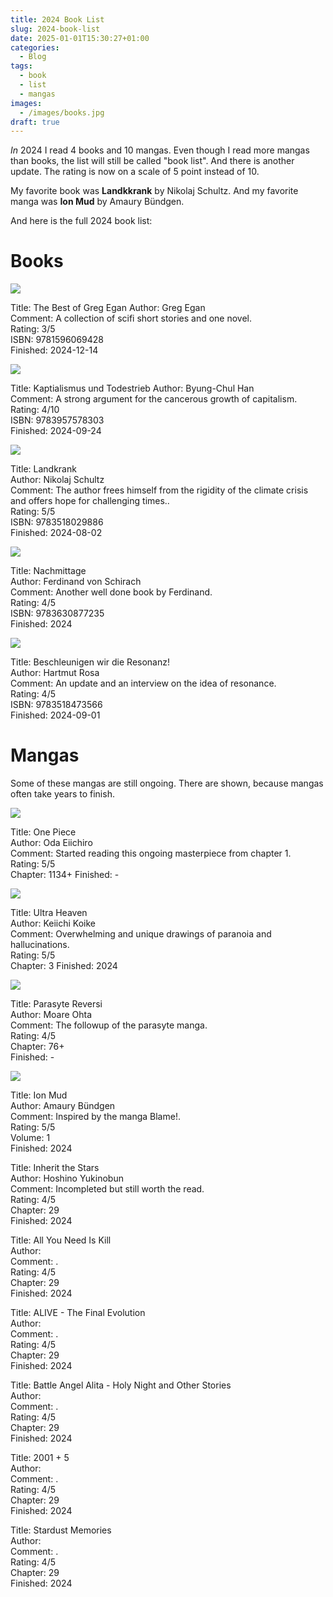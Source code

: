 ```yaml
---
title: 2024 Book List
slug: 2024-book-list
date: 2025-01-01T15:30:27+01:00
categories:
  - Blog
tags:
  - book
  - list
  - mangas
images:
  - /images/books.jpg
draft: true
---
```

*In* 2024 I read 4 books and 10 mangas. Even though I read more mangas than books, the list will still be called "book list". And there is another update. The rating is now on a scale of 5 point instead of 10.

My favorite book was **Landkkrank** by Nikolaj Schultz. And my favorite manga was **Ion Mud** by Amaury Bündgen.

And here is the full 2024 book list:

<!--more-->
# Books

![](../../../static/images/9781596069428.png)

Title: The Best of Greg Egan
Author: Greg Egan\
Comment: A collection of scifi short stories and one novel.\
Rating: 3/5\
ISBN: 9781596069428\
Finished: 2024-12-14

![](../../../static/images/9783957578303.png)

Title: Kaptialismus und Todestrieb
Author: Byung-Chul Han\
Comment: A strong argument for the cancerous growth of capitalism.\
Rating: 4/10\
ISBN: 9783957578303\
Finished: 2024-09-24

![](../../../static/images/9783518029886.png)

Title: Landkrank\
Author: Nikolaj Schultz\
Comment: The author frees himself from the rigidity of the climate crisis and offers hope for challenging times..\
Rating: 5/5\
ISBN: 9783518029886\
Finished: 2024-08-02

![](../../../static/images/9783630877235.png)

Title: Nachmittage\
Author: Ferdinand von Schirach\
Comment: Another well done book by Ferdinand.\
Rating: 4/5\
ISBN: 9783630877235\
Finished: 2024


![](../../../static/images/9783518473566.png)

Title: Beschleunigen wir die Resonanz!\
Author: Hartmut Rosa\
Comment: An update and an interview on the idea of resonance.\
Rating: 4/5\
ISBN: 9783518473566\
Finished: 2024-09-01

# Mangas

Some of these mangas are still ongoing. There are shown, because mangas often take years to finish.

![](../../../static/images/one-piece.png)

Title: One Piece\
Author: Oda Eiichiro\
Comment: Started reading this ongoing masterpiece from chapter 1.\
Rating: 5/5\
Chapter: 1134+
Finished: -

![](../../../static/images/ultra-heaven.png)

Title: Ultra Heaven\
Author: Keiichi Koike\
Comment: Overwhelming and unique drawings of paranoia and hallucinations.\
Rating: 5/5\
Chapter: 3
Finished: 2024

![](../../../static/images/Pasted%20image%2020241229181458.png)

Title: Parasyte Reversi\
Author: Moare Ohta\
Comment: The followup of the parasyte manga.\
Rating: 4/5\
Chapter: 76+\
Finished: -

![](../../../static/images/Pasted%20image%2020241229181721.png)

Title: Ion Mud\
Author: Amaury Bündgen\
Comment: Inspired by the manga Blame!.\
Rating: 5/5\
Volume: 1\
Finished: 2024

Title: Inherit the Stars\
Author: Hoshino Yukinobun\
Comment: Incompleted but still worth the read.\
Rating: 4/5\
Chapter: 29\
Finished: 2024

Title: All You Need Is Kill\
Author: \
Comment: .\
Rating: 4/5\
Chapter: 29\
Finished: 2024

Title: ALIVE - The Final Evolution\
Author: \
Comment: .\
Rating: 4/5\
Chapter: 29\
Finished: 2024

Title: Battle Angel Alita - Holy Night and Other Stories\
Author: \
Comment: .\
Rating: 4/5\
Chapter: 29\
Finished: 2024

Title: 2001 + 5\
Author: \
Comment: .\
Rating: 4/5\
Chapter: 29\
Finished: 2024

Title: Stardust Memories\
Author: \
Comment: .\
Rating: 4/5\
Chapter: 29\
Finished: 2024




